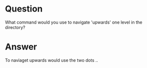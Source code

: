 # Question
What command would you use to navigate 'upwards' one level in the directory?
# Answer
To naviaget upwards would use the two dots ..